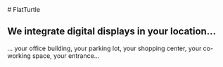 <div vocab="http://schema.org/" resource="http://flatturtle.com#_" typeof="LocalBusiness">
# <span property="name">FlatTurtle</span>

<span property="description">We integrate digital displays in your location...</span>
-------------------------------------------------

... your office building, your parking lot, your shopping center, your co-working space, your entrance...
</div>